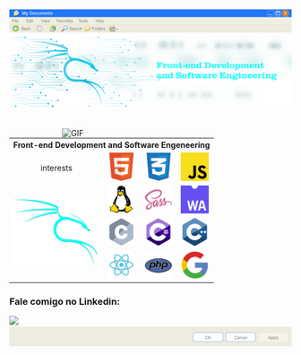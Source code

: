 <p align="center">
  <img src="https://github.com/devartes/devartes/blob/main/win%20xp-01.png" alt="devartes">
  <a href="https://devartes-portfolio.vercel.app/"><img src="https://raw.githubusercontent.com/devartes/devartes/main/dragon4-01.png" alt="devartes"></a>
  <br>
  <br>
</p> 
<a target="_blank" rel="noopener noreferrer" href="https://devartes-portfolio.vercel.app/?raw=true"><img align="right" alt="GIF" src="https://github.com/devartes/devartes/blob/main/computador%20(2).gif?raw=true" width="410"></a>
<p align="left">
<table>
<tbody>
<tr>
<th colspan="5">Front-end Development and Software Engeneering</th>
</tr>
<tr>
<td><p align="center">interests</p></td>
<td><img src="https://github.com/devartes/devartes/blob/main/html-01.png" width="50" ></td>
<td><img src="https://github.com/devartes/devartes/blob/main/css-01.png" width="50" ></td>
<td><img src="https://github.com/devartes/devartes/blob/main/js-01.png" width="50" ></td>
</tr>
<tr>
<td rowspan="3"><img src="https://github.com/devartes/devartes/blob/main/kali-01.png" width="150" ></td>
<td><img src="https://github.com/devartes/devartes/blob/main/tux-01.png" width="50" ></td>
<td><img src="https://github.com/devartes/devartes/blob/main/sass-01.png" width="50" ></td>
<td><img src="https://github.com/devartes/devartes/blob/main/webassembly-01.png" width="50" ></td>
</tr>
<tr>
<td><img src="https://github.com/devartes/devartes/blob/main/c-01.png" width="50" ></td>
<td><img src="https://github.com/devartes/devartes/blob/main/csharp-01.png" width="50" ></td>
<td><img src="https://github.com/devartes/devartes/blob/main/cplus-01.png" width="50" ></td>
</tr>
<tr>
<td><img src="https://github.com/devartes/devartes/blob/main/react-01.png" width="50" ></td>
<td><img src="https://github.com/devartes/devartes/blob/main/php-01.png" width="50" ></td>
<td><img src="https://github.com/devartes/devartes/blob/main/google%20logo-01.png" width="50" ></td>
</tr>
</tbody>
</table>
 </p>       
<h3><a id="fale-comigo-no-linkedin:" class="anchor" aria-hidden="true" href="#talk-with-me-i-am-kinda-awesome"></a>Fale comigo no Linkedin:</h3>
<a href="https://www.linkedin.com/in/anacdcavalcante">
    <img src="https://img.shields.io/badge/LinkedIn-0077B5?style=for-the-badge&logo=linkedin&logoColor=white">
  </a>
  
<img src="https://github.com/devartes/devartes/blob/main/win%20xp%202-01.png" alt="devartes">
